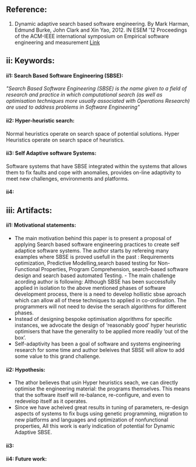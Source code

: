Reference:
----------
1. Dynamic adaptive search based software engineering.
By Mark Harman, Edmund Burke, John Clark and Xin Yao, 2012.
IN ESEM '12 Proceedings of the ACM-IEEE international symposium on Empirical software engineering and measurement
[Link](http://www0.cs.ucl.ac.uk/staff/mharman/esem12.pdf)

ii: Keywords:
------------------
#### ii1: Search Based Software Engineering (SBSE): 
*"Search Based Software Engineering (SBSE) is the name given to a field of research and practice in which computational search (as well as optimisation techniques more usually associated with Operations Research) are used to address problems in Software Engineering"*
#### ii2: Hyper-heuristic search: 
Normal heuristics operate on search space of potential solutions. Hyper Heuristics operate on search space of heuristics.
#### ii3: Self Adaptive software Systems: 
Software systems that have SBSE integrated within the systems that allows them to fix faults and cope with anomalies, provides on-line adaptivity to meet new challenges, environments and platforms. 
#### ii4:

iii: Artifacts:
------------------
#### ii1: Motivational statements:
- The main motivation behind this paper is to present a proposal of applying Search based software engineering practices to create self adaptice software systems. The author starts by refereing many examples where SBSE is proved usefull in the past : Requirements optimization, Predictive Modelling,search based testing for Non-Functional Properties, Program Comprehension, search–based software design and search based automated Testing. - The main challenge acording author is following: Although SBSE has been successfully applied in isolation to the above mentioned phases of software development process, there is a need to develop hollistic sbse aproach which can allow all of these techniques to applied in co-ordination. The programmers will not need to devise the serach algorithms for different phases.
- Instead of designing bespoke optimisation algorithms for specific instances, we advocate the design of ‘reasonably good’ hyper heuristic optimisers that have the generality to be applied more readily ‘out of the box’.
- Self-adaptivity has been a goal of software and systems engineering research for some time and author beleives that SBSE will allow to add some value to this grand challenge.

#### ii2: Hypothesis: 
- The athor believes that usin Hyper heuristics seach, we can directly optimise the engineering material: the programs themselves. This means that the software itself will re-balance, re-configure, and even to redevelop itself as it operates.
- Since we have acheived great results in tuning of parameters, re-design aspects of systems to fix bugs using genetic programming, migration to new platforms and languages and optimization of nonfunctional
properties, All this work is early indication of potential for Dynamic Adaptive SBSE.

#### ii3: 
#### ii4: Future work:

